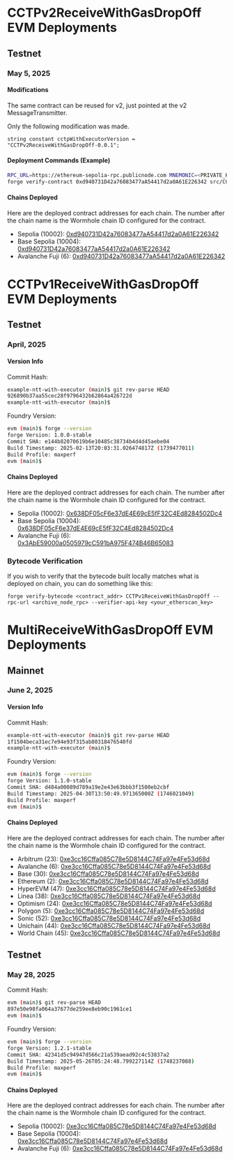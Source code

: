 # CCTPv2ReceiveWithGasDropOff EVM Deployments

## Testnet

### May 5, 2025

#### Modifications

The same contract can be reused for v2, just pointed at the v2 MessageTransmitter.

Only the following modification was made.

```solidity
string constant cctpWithExecutorVersion = "CCTPv2ReceiveWithGasDropOff-0.0.1";
```

#### Deployment Commands (Example)

```bash
RPC_URL=https://ethereum-sepolia-rpc.publicnode.com MNEMONIC=<PRIVATE_KEY> EVM_CHAIN_ID=11155111 CIRCLE_MESSAGE_TRANSMITTER_ADDR=0xE737e5cEBEEBa77EFE34D4aa090756590b1CE275 ./sh/deployCCTPv1ReceiveWithGasDropOff.sh
forge verify-contract 0xd940731D42a76083477aA54417d2a0A61E226342 src/CCTPv1ReceiveWithGasDropOff.sol:CCTPv1ReceiveWithGasDropOff --watch --chain-id 11155111 --etherscan-api-key <API_KEY> --constructor-args $(cast abi-encode "constructor(address)" "0xE737e5cEBEEBa77EFE34D4aa090756590b1CE275")
```

#### Chains Deployed

Here are the deployed contract addresses for each chain. The number after the chain name is the Wormhole chain ID configured for the contract.

- Sepolia (10002): [0xd940731D42a76083477aA54417d2a0A61E226342](https://sepolia.etherscan.io/address/0xd940731D42a76083477aA54417d2a0A61E226342)
- Base Sepolia (10004): [0xd940731D42a76083477aA54417d2a0A61E226342](https://sepolia.basescan.org/address/0xd940731D42a76083477aA54417d2a0A61E226342)
- Avalanche Fuji (6): [0xd940731D42a76083477aA54417d2a0A61E226342](https://testnet.snowtrace.io/address/0xd940731D42a76083477aA54417d2a0A61E226342)

# CCTPv1ReceiveWithGasDropOff EVM Deployments

## Testnet

### April, 2025

#### Version Info

Commit Hash:

<!-- cspell:disable -->

```sh
example-ntt-with-executor (main)$ git rev-parse HEAD
926890b37aa55cec28f9796432b62864a426722d
example-ntt-with-executor (main)$
```

<!-- cspell:enable -->

Foundry Version:

<!-- cspell:disable -->

```sh
evm (main)$ forge --version
forge Version: 1.0.0-stable
Commit SHA: e144b82070619b6e10485c38734b4d4d45aebe04
Build Timestamp: 2025-02-13T20:03:31.026474817Z (1739477011)
Build Profile: maxperf
evm (main)$
```

<!-- cspell:enable -->

#### Chains Deployed

Here are the deployed contract addresses for each chain. The number after the chain name is the Wormhole chain ID configured for the contract.

- Sepolia (10002): [0x638DF05cF6e37dE4E69cE5fF32C4Ed8284502Dc4](https://sepolia.etherscan.io/address/0x638df05cf6e37de4e69ce5ff32c4ed8284502dc4)
- Base Sepolia (10004): [0x638DF05cF6e37dE4E69cE5fF32C4Ed8284502Dc4](https://sepolia.basescan.org/address/0x638DF05cF6e37dE4E69cE5fF32C4Ed8284502Dc4)
- Avalanche Fuji (6): [0x3AbE59000a0505979cC591bA975F474B46B65083](https://testnet.snowtrace.io/address/0x3AbE59000a0505979cC591bA975F474B46B65083)

### Bytecode Verification

If you wish to verify that the bytecode built locally matches what is deployed on chain, you can do something like this:

<!-- cspell:disable -->

```
forge verify-bytecode <contract_addr> CCTPv1ReceiveWithGasDropOff --rpc-url <archive_node_rpc> --verifier-api-key <your_etherscan_key>
```

<!-- cspell:enable -->

# MultiReceiveWithGasDropOff EVM Deployments

## Mainnet

### June 2, 2025

#### Version Info

Commit Hash:

<!-- cspell:disable -->

```sh
example-ntt-with-executor (main)$ git rev-parse HEAD
1f1504beca31ec7e94e93f315ab80318476540fd
example-ntt-with-executor (main)$
```

<!-- cspell:enable -->

Foundry Version:

<!-- cspell:disable -->

```sh
evm (main)$ forge --version
forge Version: 1.1.0-stable
Commit SHA: d484a00089d789a19e2e43e63bbb3f1500eb2cbf
Build Timestamp: 2025-04-30T13:50:49.971365000Z (1746021049)
Build Profile: maxperf
evm (main)$
```

<!-- cspell:enable -->

#### Chains Deployed

Here are the deployed contract addresses for each chain. The number after the chain name is the Wormhole chain ID configured for the contract.

- Arbitrum (23): [0xe3cc16Cffa085C78e5D8144C74Fa97e4Fe53d68d](https://arbiscan.io/address/0xe3cc16Cffa085C78e5D8144C74Fa97e4Fe53d68d#code)
- Avalanche (6): [0xe3cc16Cffa085C78e5D8144C74Fa97e4Fe53d68d](https://snowtrace.io/address/0xe3cc16Cffa085C78e5D8144C74Fa97e4Fe53d68d/contract/43114/code)
- Base (30): [0xe3cc16Cffa085C78e5D8144C74Fa97e4Fe53d68d](https://basescan.org/address/0xe3cc16Cffa085C78e5D8144C74Fa97e4Fe53d68d#code)
- Ethereum (2): [0xe3cc16Cffa085C78e5D8144C74Fa97e4Fe53d68d](https://etherscan.io/address/0xe3cc16Cffa085C78e5D8144C74Fa97e4Fe53d68d#code)
- HyperEVM (47): [0xe3cc16Cffa085C78e5D8144C74Fa97e4Fe53d68d](https://purrsec.com/address/0xe3cc16Cffa085C78e5D8144C74Fa97e4Fe53d68d/contract)
- Linea (38): [0xe3cc16Cffa085C78e5D8144C74Fa97e4Fe53d68d](https://lineascan.build/address/0xe3cc16Cffa085C78e5D8144C74Fa97e4Fe53d68d#code)
- Optimism (24): [0xe3cc16Cffa085C78e5D8144C74Fa97e4Fe53d68d](https://optimistic.etherscan.io/address/0xe3cc16Cffa085C78e5D8144C74Fa97e4Fe53d68d#code)
- Polygon (5): [0xe3cc16Cffa085C78e5D8144C74Fa97e4Fe53d68d](https://polygonscan.com/address/0xe3cc16Cffa085C78e5D8144C74Fa97e4Fe53d68d#code)
- Sonic (52): [0xe3cc16Cffa085C78e5D8144C74Fa97e4Fe53d68d](https://sonicscan.org/address/0xe3cc16Cffa085C78e5D8144C74Fa97e4Fe53d68d#code)
- Unichain (44): [0xe3cc16Cffa085C78e5D8144C74Fa97e4Fe53d68d](https://uniscan.xyz/address/0xe3cc16Cffa085C78e5D8144C74Fa97e4Fe53d68d#code)
- World Chain (45): [0xe3cc16Cffa085C78e5D8144C74Fa97e4Fe53d68d](https://worldscan.org/address/0xe3cc16Cffa085C78e5D8144C74Fa97e4Fe53d68d#code)

## Testnet

### May 28, 2025

Commit Hash:

<!-- cspell:disable -->

```sh
evm (main)$ git rev-parse HEAD
897e50e98fa064a37677de259ee8eb90c1961ce1
evm (main)$
```

<!-- cspell:enable -->

Foundry Version:

<!-- cspell:disable -->

```sh
evm (main)$ forge --version
forge Version: 1.2.1-stable
Commit SHA: 42341d5c94947d566c21a539aead92c4c53837a2
Build Timestamp: 2025-05-26T05:24:48.799227114Z (1748237088)
Build Profile: maxperf
evm (main)$
```

<!-- cspell:enable -->

#### Chains Deployed

Here are the deployed contract addresses for each chain. The number after the chain name is the Wormhole chain ID configured for the contract.

- Sepolia (10002): [0xe3cc16Cffa085C78e5D8144C74Fa97e4Fe53d68d](https://sepolia.etherscan.io/address/0xe3cc16Cffa085C78e5D8144C74Fa97e4Fe53d68d)
- Base Sepolia (10004): [0xe3cc16Cffa085C78e5D8144C74Fa97e4Fe53d68d](https://sepolia.basescan.org/address/0xe3cc16Cffa085C78e5D8144C74Fa97e4Fe53d68d)
- Avalanche Fuji (6): [0xe3cc16Cffa085C78e5D8144C74Fa97e4Fe53d68d](https://testnet.snowtrace.io/address/0xe3cc16Cffa085C78e5D8144C74Fa97e4Fe53d68d)
